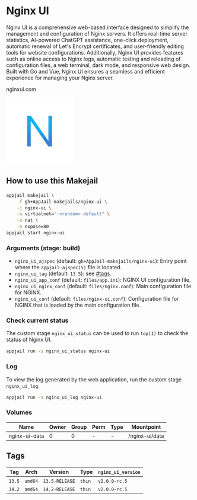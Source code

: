 # Nginx UI

Nginx UI is a comprehensive web-based interface designed to simplify the management and configuration of Nginx servers. It offers real-time server statistics, AI-powered ChatGPT assistance, one-click deployment, automatic renewal of Let's Encrypt certificates, and user-friendly editing tools for website configurations. Additionally, Nginx UI provides features such as online access to Nginx logs, automatic testing and reloading of configuration files, a web terminal, dark mode, and responsive web design. Built with Go and Vue, Nginx UI ensures a seamless and efficient experience for managing your Nginx server.

nginxui.com

<img src="https://raw.githubusercontent.com/0xJacky/nginx-ui/refs/heads/dev/app/src/assets/img/logo.png" alt="nginx ui logo" width="%60" height="auto">

## How to use this Makejail

```sh
appjail makejail \
    -f gh+AppJail-makejails/nginx-ui \
    -j nginx-ui \
    -o virtualnet=":<random> default" \
    -o nat \
    -o expose=80
appjail start nginx-ui
```

### Arguments (stage: build)

* `nginx_ui_ajspec` (default: `gh+AppJail-makejails/nginx-ui`): Entry point where the `appjail-ajspec(5)` file is located.
* `nginx_ui_tag` (default: `13.5`): see [#tags](#tags).
* `nginx_ui_app_conf` (default: `files/app.ini`): NGINX UI configuration file.
* `nginx_ui_nginx_conf` (default: `files/nginx.conf`): Main configuration file for NGINX.
* `nginx_ui_conf` (default: `files/nginx-ui.conf`): Configuration file for NGINX that is loaded by the main configuration file.

### Check current status

The custom stage `nginx_ui_status` can be used to run `top(1)` to check the status of Nginx UI.

```sh
appjail run -s nginx_ui_status nginx-ui
```

### Log

To view the log generated by the web application, run the custom stage `nginx_ui_log`.

```sh
appjail run -s nginx_ui_log nginx-ui
```

### Volumes

| Name          | Owner | Group | Perm | Type | Mountpoint     |
| ------------- | ----- | ----- | ---- | ---- | -------------- |
| nginx-ui-data |   0   |   0   |  -   |  -   | /nginx-ui/data |

## Tags

| Tag           | Arch    | Version            | Type   | `nginx_ui_version` |
| ------------- | --------| ------------------ | ------ | ------------------ |
| `13.5`    | `amd64` | `13.5-RELEASE` | `thin` |    `v2.0.0-rc.5`   |
| `14.2`    | `amd64` | `14.2-RELEASE` | `thin` |    `v2.0.0-rc.5`   |
